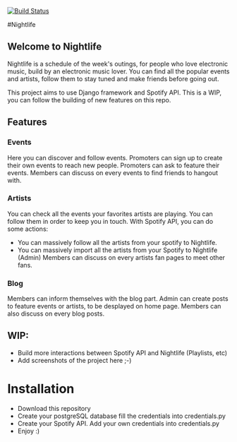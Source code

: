 [![Build Status](https://travis-ci.org/LeMayhem/nightlife.svg?branch=deploy)](https://travis-ci.org/LeMayhem/nightlife)

#Nightlife

## Welcome to Nightlife

Nightlife is a schedule of the week's outings, for people who love electronic music, build by an electronic music lover.
You can find all the popular events and artists, follow them to stay tuned and make friends before going out.

This project aims to use Django framework and Spotify API. This is a WIP, you can follow the building of new features on this repo.

## Features
### Events
Here you can discover and follow events. Promoters can sign up to create their own events to reach new people.
Promoters can ask to feature their events.
Members can discuss on every events to find friends to hangout with.

### Artists
You can check all the events your favorites artists are playing. You can follow them in order to keep you in touch.
With Spotify API, you can do some actions:
- You can massively follow all the artists from your spotify to Nightlife.
- You can massively import all the artists from your Spotify to Nightlife (Admin)
Members can discuss on every artists fan pages to meet other fans.

### Blog
Members can inform themselves with the blog part. Admin can create posts to feature events or artists, to be desplayed on home page.
Members can also discuss on every blog posts.


## WIP:
- Build more interactions between Spotify API and Nightlife (Playlists, etc)
- Add screenshots of the project here ;-)

# Installation
- Download this repository
- Create your postgreSQL database  fill the credentials into credentials.py
- Create your Spotify API. Add your own credentials into credentials.py
- Enjoy :)
